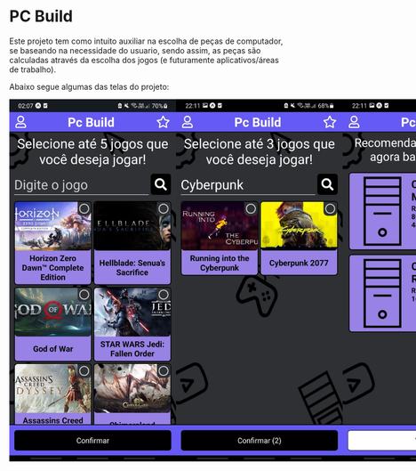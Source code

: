 <h1>PC Build</h1>

<p>Este projeto tem como intuito auxiliar na escolha de peças de computador, se baseando na necessidade do usuario, sendo assim, as peças são calculadas através da escolha dos jogos (e futuramente aplicativos/áreas de trabalho).</p>
<p>Abaixo segue algumas das telas do projeto:</p>

<div style="display: flex; justify-content: space-between;">
  <img src="assets/screenshots/TelaInicial.jpg" alt="Screenshot" width="300"/>
  <img src="assets/screenshots/TelaResultadoDaPesquisa.jpg" alt="Screenshot" width="300"/>
  <img src="assets/screenshots/TelaPCsRecomendados.jpg" alt="Screenshot" width="300"/>
</div>
